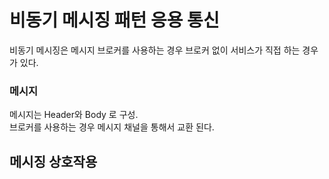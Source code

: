 # 비동기 메시징 패턴 응용 통신
비동기 메시징은 메시지 브로커를 사용하는 경우 브로커 없이 서비스가 직접 하는 경우가 있다.  

### 메시지
메시지는 Header와 Body 로 구성.  
브로커를 사용하는 경우 메시지 채널을 통해서 교환 된다. 

## 메시징 상호작용
